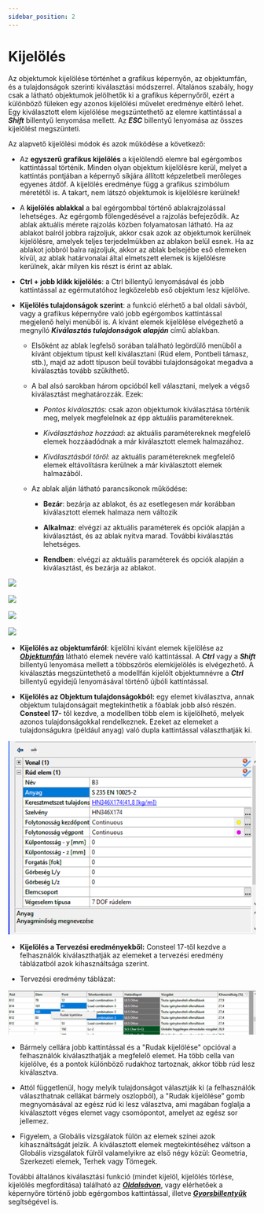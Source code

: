 ```yaml
---
sidebar_position: 2
---
```

# Kijelölés



Az objektumok kijelölése történhet a grafikus képernyőn, az objektumfán, és a tulajdonságok szerinti kiválasztási módszerrel. Általános szabály, hogy csak a látható objektumok jelölhetők ki a grafikus képernyőről, ezért a különböző füleken egy azonos kijelölési művelet eredménye eltérő lehet. Egy kiválasztott elem kijelölése megszüntethető az elemre kattintással a _**Shift**_ billentyű lenyomása mellett. Az _**ESC**_ billentyű lenyomása az összes kijelölést megszünteti.

Az alapvető kijelölési módok és azok működése a következő:


- Az **egyszerű grafikus kijelölés** a kijelölendő elemre bal egérgombos kattintással történik. Minden olyan objektum kijelölésre kerül, melyet a kattintás pontjában a képernyő síkjára állított képzeletbeli merőleges egyenes átdöf. A kijelölés eredménye függ a grafikus szimbólum méretétől is. A takart, nem látszó objektumok is kijelölésre kerülnek!


* A **kijelölés ablakkal** a bal egérgombbal történő ablakrajzolással lehetséges. Az egérgomb fölengedésével a rajzolás befejeződik. Az ablak aktuális mérete rajzolás közben folyamatosan látható. Ha az ablakot balról jobbra rajzoljuk, akkor csak azok az objektumok kerülnek kijelölésre, amelyek teljes terjedelmükben az ablakon belül esnek. Ha az ablakot jobbról balra rajzoljuk, akkor az ablak belsejébe eső elemeken kívül, az ablak határvonalai által elmetszett elemek is kijelölésre kerülnek, akár milyen kis részt is érint az ablak.


- **Ctrl + jobb klikk kijelölés**: a Ctrl billentyű lenyomásával és jobb kattintással az egérmutatóhoz legközelebb eső objektum lesz kijelölve.



* **Kijelölés tulajdonságok szerint**: a funkció elérhető a bal oldali sávból, vagy a grafikus képernyőre való jobb egérgombos kattintással megjelenő helyi menüből is. A kívánt elemek kijelölése elvégezhető a megnyíló **_Kiválasztás tulajdonságok alapján_** című ablakban.

  - Elsőként az ablak legfelső sorában található legördülő menüből a kívánt objektum típust kell kiválasztani (Rúd elem, Pontbeli támasz, stb.), majd az adott típuson beül további tulajdonságokat megadva a kiválasztás tovább szűkíthető.


  - A bal alsó sarokban három opcióból kell választani, melyek a végső kiválasztást meghatározzák. Ezek:

    - _Pontos kiválasztás_: csak azon objektumok kiválasztása történik meg, melyek megfelelnek az épp aktuális paramétereknek.
  
    - _Kiválasztáshoz hozzáad_: az aktuális paramétereknek megfelelő elemek hozzáadódnak a már kiválasztott elemek halmazához.
    
    - _Kiválasztásból töröl_: az aktuális paramétereknek megfelelő elemek eltávolításra kerülnek a már kiválasztott elemek halmazából.


  * Az ablak alján látható parancsikonok működése:

    - **Bezár**: bezárja az ablakot, és az esetlegesen már korábban kiválasztott elemek halmaza nem változik
   
    - **Alkalmaz**: elvégzi az aktuális paraméterek és opciók alapján a kiválasztást, és az ablak nyitva marad. További kiválasztás lehetséges.
   
    - **Rendben**: elvégzi az aktuális paraméterek és opciók alapján a kiválasztást, és bezárja az ablakot.

[![](https://www.consteelsoftware.com/wp-content/uploads/2022/02/kivalasztas_oldalsav_tulajdonsag.png)](./img/wp-content-uploads-2022-02-kivalasztas_oldalsav_tulajdonsag.png)

[![](https://www.consteelsoftware.com/wp-content/uploads/2022/02/kivalasztas_helyi_menu_tulajdonsag.png)](./img/wp-content-uploads-2022-02-kivalasztas_helyi_menu_tulajdonsag.png)

[![](https://www.consteelsoftware.com/wp-content/uploads/2022/02/kivalasztas_tulajdonsag.png)](./img/wp-content-uploads-2022-02-kivalasztas_tulajdonsag.png)

[![](https://www.consteelsoftware.com/wp-content/uploads/2021/04/4-3-selection-3.png)](./img/wp-content-uploads-2021-04-4-3-selection-3.png)

 <!-- wp:list-item -->
- **Kijelölés az objektumfáról**: kijelölni kívánt elemek kijelölése az [_**Objektumfán**_](../1_0_general-description/1_2_the-main-window.md#objektumfa-objektum-tulajdonságok-és-diagnosztika-ablakok) látható elemek nevére való kattintással. A _**Ctrl**_ vagy a _**Shift**_ billentyű lenyomása mellett a többszörös elemkijelölés is elvégezhető. A kiválasztás megszüntethető a modellfán kijelölt objektumnévre a _**Ctrl**_ billentyű egyidejű lenyomásával történő újbóli kattintással.

- **Kijelölés az Objektum tulajdonságokból:** egy elemet kiválasztva, annak objektum tulajdonságait megtekinthetik a főablak jobb alsó részén. **Consteel 17-** től kezdve, a modellben több elem is kijelölhető, melyek azonos tulajdonságokkal rendelkeznek. Ezeket az elemeket a tulajdonságukra (például anyag) való dupla kattintással választhatják ki.

![](./img/wp-content-uploads-2024-02-HU-3.2.-Object-property-selection-3.png)

- **Kijelölés a Tervezési eredményekből:** Consteel 17-től kezdve a felhasználók kiválaszthatják az elemeket a tervezési eredmény táblázatból azok kihasználtsága szerint.

- Tervezési eredmény táblázat:

![](./img/wp-content-uploads-2024-02-HU-3.2-Selection-cells-3-1024x185.png)


- Bármely cellára jobb kattintással és a "Rudak kijelölése" opcióval a felhasználók kiválaszthatják a megfelelő elemet. Ha több cella van kijelölve, és a pontok különböző rudakhoz tartoznak, akkor több rúd lesz kiválasztva.

- Attól függetlenül, hogy melyik tulajdonságot választják ki (a felhasználók választhatnak cellákat bármely oszlopból), a "Rudak kijelölése” gomb megnyomásával az egész rúd ki lesz választva, ami magában foglalja a kiválasztott véges elemet vagy csomópontot, amelyet az egész sor jellemez.

- Figyelem, a Globális vizsgálatok fülön az elemek színei azok kihasználtságát jelzik. A kiválasztott elemek megtekintéséhez váltson a Globális vizsgálatok fülről valamelyikre az első négy közül: Geometria, Szerkezeti elemek, Terhek vagy Tömegek.


További általános kiválasztási funkció (mindet kijelöl, kijelölés törlése, kijelölés megfordítása) található az **_[Oldalsávon](../1_0_general-description/1_2_the-main-window.md#oldalsáv)_**, vagy elérhetőek a képernyőre történő jobb egérgombos kattintással, illetve _[**Gyorsbillentyűk**](../1_0_general-description/1_5_hot-keys.md)_ segítségével is.